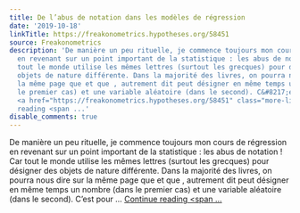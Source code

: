```yaml
---
title: De l’abus de notation dans les modèles de régression
date: '2019-10-18'
linkTitle: https://freakonometrics.hypotheses.org/58451
source: Freakonometrics
description: 'De manière un peu rituelle, je commence toujours mon cours de régression
  en revenant sur un point important de la statistique : les abus de notation !  Car
  tout le monde utilise les mêmes lettres (surtout les grecques) pour désigner des
  objets de nature différente. Dans la majorité des livres, on pourra nous dire sur
  la même page que et que , autrement dit peut désigner en même temps un nombre (dans
  le premier cas) et une variable aléatoire (dans le second). C&#8217;est pour &#8230;
  <a href="https://freakonometrics.hypotheses.org/58451" class="more-link">Continue
  reading <span ...'
disable_comments: true
---
```

De manière un peu rituelle, je commence toujours mon cours de régression en revenant sur un point important de la statistique : les abus de notation !  Car tout le monde utilise les mêmes lettres (surtout les grecques) pour désigner des objets de nature différente. Dans la majorité des livres, on pourra nous dire sur la même page que et que , autrement dit peut désigner en même temps un nombre (dans le premier cas) et une variable aléatoire (dans le second). C&#8217;est pour &#8230; <a href="https://freakonometrics.hypotheses.org/58451" class="more-link">Continue reading <span ...